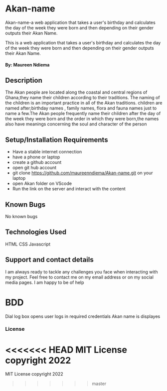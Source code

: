 # Akan-name

Akan-name-a web application that takes a user's birthday and calculates the day of the week they were born and then depending on their gender outputs their Akan Name.

This is a web application that takes a user's birthday and calculates the day of the week they were born and then depending on their gender outputs their Akan Name.

#### By: **Maureen Ndiema**

## Description
The Akan people are located along the coastal and central regions of Ghana,they name their children according to their traditions. The naming of the children is an important practice in all of the Akan traditions.
children are named after;birthday names , family names, flora and fauna names just to name a few.The Akan people frequently name their children after the day of the week they were born and the order in which they were born,the names also have meanings concerning the soul and character of the person

## Setup/Installation Requirements
* Have a stable internet connection
* have a phone or laptop
* create a github account
* open git hub account
* git clone https://github.com/maureenndiema/Akan-name.git on your laptop
* open Akan folder on VScode
* Run the link on the server and interact with the content
## Known Bugs
No known bugs
## Technologies Used
HTML
CSS
Javascript
## Support and contact details
I am always ready to tackle any challenges you face when interacting  with my project. Feel free to contact me on my email address or on my social media pages. I am happy to be of help
# BDD
Dial log box opens
user logs in required credentials
Akan name is displayes
### License
<<<<<<< HEAD
MIT License copyright 2022 
=======
MIT License copyright 2022 
>>>>>>> master
